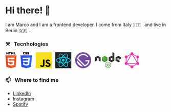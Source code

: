 # Hi there! 👋
I am Marco and I am a frontend developer. I come from Italy 🇮🇹 &nbsp; and live in Berlin 🇩🇪 &nbsp;. 


### ⚒ &nbsp; Tecnhologies
<img src="./svg/html-5.svg" alt="HTML 5 logo vector" height="50" > &nbsp; 
<img src="./svg/css-3.svg" alt="CSS3 logo vector" height="50" > &nbsp; 
<img src="./svg/javascript.svg" alt="JavaScript logo vector" height="50" > &nbsp; 
<img src="./svg/react.svg" alt="React logo vector" height="50" > &nbsp;
<img src="./svg/gatsby.svg" alt="Gatsby logo vector" height="50" > &nbsp;
<img src="./svg/nodejs.svg" alt="NodeJS logo vector" height="50"> &nbsp;
<img src="./svg/graphql.svg" alt="GraphQL logo vector" height="50" > 


### 📫 &nbsp; Where to find me
- [LinkedIn](https://linkedin.com/in/m-crippa/)
- [Instagram](https://instagram.com/ciainiss)
- [Spotify](https://open.spotify.com/artist/47cvRkUZz6IvCX02NfGL4q)


<!--
**ciainis/ciainis** is a ✨ _special_ ✨ repository because its `README.md` (this file) appears on your GitHub profile.

Here are some ideas to get you started:

- 🔭 I’m currently working on ...
- 🌱 I’m currently learning ...
- 👯 I’m looking to collaborate on ...
- 🤔 I’m looking for help with ...
- 💬 Ask me about ...
- 📫 How to reach me: ...
- 😄 Pronouns: ...
- ⚡ Fun fact: ...
-->
